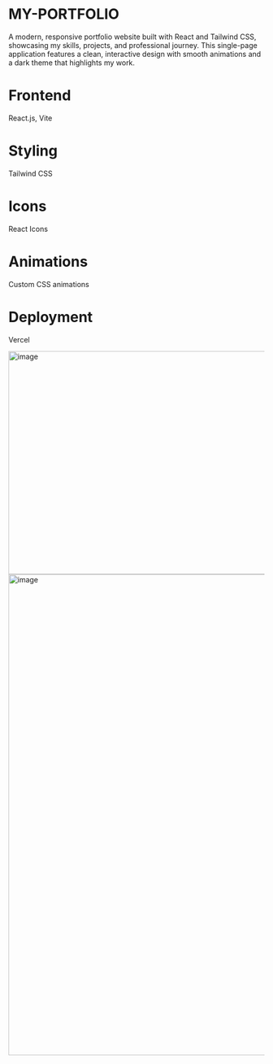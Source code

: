 # MY-PORTFOLIO
A modern, responsive portfolio website built with React and Tailwind CSS, showcasing my skills, projects, and professional journey. This single-page application features a clean, interactive design with smooth animations and a dark theme that highlights my work.



# Frontend
React.js, Vite

# Styling
Tailwind CSS

# Icons
React Icons

# Animations
Custom CSS animations

# Deployment
Vercel

<img width="910" height="439" alt="image" src="https://github.com/user-attachments/assets/d8a11754-274a-4e3d-9527-f8dbc41369fc" />

<img width="910" height="946" alt="image" src="https://github.com/user-attachments/assets/029f803f-3836-4962-a4f7-cb9003d93919" />
